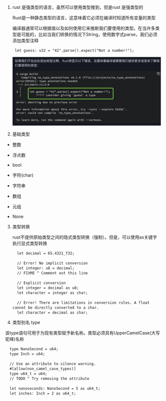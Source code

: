 1. rust 是强类型的语言，虽然可以使用类型推到，但是rust 是强类型的

   Rust是一种静态类型的语言，这意味着它必须在编译时知道所有变量的类型

   编译器通常可以根据值以及如何使用它来推断我们要使用的类型。在当许多类型是可能的，比如当我们转换的情况下String，使用数字式parse，我们必须添加类型注释

        let guess: u32 = "42".parse().expect("Not a number!");
   ![avartar](../assets/type.jpg)

2. 基础类型

+ 整数

+ 浮点数

+ bool

+ 字符(char)

+ 字符串

+ 数组

+ 元组

+ None

3. 类型转换

   rust不提供原始类型之间的隐式类型转换（强制）。但是，可以使用as关键字执行显式类型转换

         let decimal = 65.4321_f32;

         // Error! No implicit conversion
         let integer: u8 = decimal;
         // FIXME ^ Comment out this line

         // Explicit conversion
         let integer = decimal as u8;
         let character = integer as char;

         // Error! There are limitations in conversion rules. A float cannot be directly converted to a char.
         let character = decimal as char;

4. 类型别名 type

  该type语句可用于为现有类型赋予新名称。类型必须具有UpperCamelCase(大写驼峰)名称

      type NanoSecond = u64;
      type Inch = u64;

      // Use an attribute to silence warning.
      #[allow(non_camel_case_types)]
      type u64_t = u64;
      // TODO ^ Try removing the attribute

      let nanoseconds: NanoSecond = 5 as u64_t;
      let inches: Inch = 2 as u64_t;